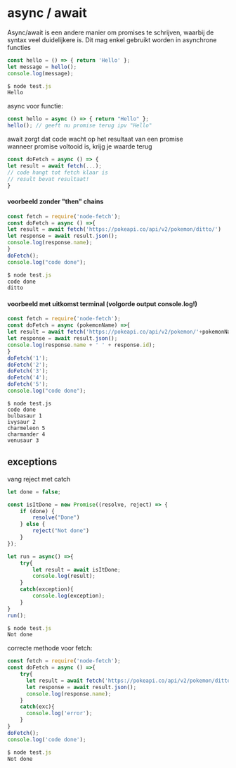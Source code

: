 # async / await

Async/await is een andere manier om promises te schrijven, waarbij de syntax veel duidelijkere is. Dit mag enkel gebruikt worden in asynchrone functies

```javascript
const hello = () => { return 'Hello' };
let message = hello();
console.log(message);
```

```javascript
$ node test.js
Hello
```

async voor functie:

```javascript
const hello = async () => { return "Hello" };
hello(); // geeft nu promise terug ipv "Hello"
```

await zorgt dat code wacht op het resultaat van een promise   
wanneer promise voltooid is, krijg je waarde terug

```javascript
const doFetch = async () => {
let result = await fetch(...);
// code hangt tot fetch klaar is
// result bevat resultaat!
}
```

#### voorbeeld zonder "then" chains

```javascript
const fetch = require('node-fetch');
const doFetch = async () =>{
let result = await fetch('https://pokeapi.co/api/v2/pokemon/ditto/')
let response = await result.json();
console.log(response.name);
}
doFetch();
console.log("code done");
```

```javascript
$ node test.js
code done
ditto
```

#### voorbeeld met uitkomst terminal \(volgorde output console.log!\)

```javascript
const fetch = require('node-fetch');
const doFetch = async (pokemonName) =>{
let result = await fetch('https://pokeapi.co/api/v2/pokemon/'+pokemonName+'/')
let response = await result.json();
console.log(response.name + ' ' + response.id);
}
doFetch('1');
doFetch('2');
doFetch('3');
doFetch('4');
doFetch('5');
console.log("code done");
```

```text
$ node test.js
code done
bulbasaur 1
ivysaur 2
charmeleon 5
charmander 4
venusaur 3
```

## exceptions

vang reject met catch

```javascript
let done = false;

const isItDone = new Promise((resolve, reject) => {
    if (done) {
        resolve("Done")
    } else {
        reject("Not done")
    }
});

let run = async() =>{
    try{
        let result = await isItDone;
        console.log(result);
    }
    catch(exception){
        console.log(exception);
    }
}
run();
```

```javascript
$ node test.js
Not done
```

correcte methode voor fetch:

```javascript
const fetch = require('node-fetch');
const doFetch = async () =>{
    try{
      let result = await fetch('https://pokeapi.co/api/v2/pokemon/ditto/')
      let response = await result.json();
      console.log(response.name);
    }
    catch(exc){
      console.log('error');
    }
}
doFetch();
console.log('code done');
```

```javascript
$ node test.js
Not done
```

